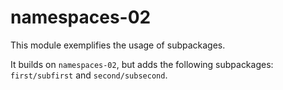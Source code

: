 # namespaces-02

This module exemplifies the usage of subpackages.

It builds on `namespaces-02`, but adds the following subpackages: `first/subfirst` and `second/subsecond`.
